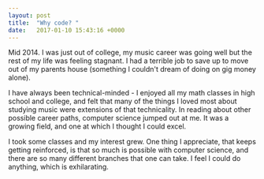 ```yaml
---
layout: post
title:  "Why code? "
date:   2017-01-10 15:43:16 +0000
---
```



Mid 2014. I was just out of college, my music career was going well but the rest of my life was feeling stagnant. I had a terrible job to save up to move out of my parents house (something I couldn't dream of doing on gig money alone). 

I have always been technical-minded - I enjoyed all my math classes in high school and college, and felt that many of the things I loved most about studying music were extensions of that technicality. In reading about other possible career paths, computer science jumped out at me. It was a growing field, and one at which I thought I could excel. 

I took some classes and my interest grew. One thing I appreciate, that keeps getting reinforced, is that so much is possible with computer science, and there are so many different branches that one can take. I feel I could do anything, which is exhilarating. 

